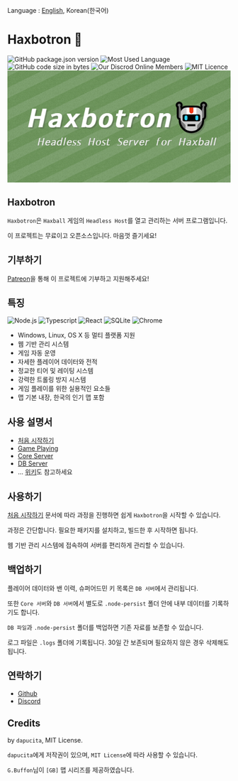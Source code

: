 Language : [English](README.md), Korean(한국어)
# Haxbotron 🤖
![GitHub package.json version](https://img.shields.io/github/package-json/v/dapucita/haxbotron?style=flat-square)
![Most Used Language](https://img.shields.io/github/languages/top/dapucita/haxbotron?style=flat-square)
![GitHub code size in bytes](https://img.shields.io/github/languages/code-size/dapucita/haxbotron?style=flat-square)
![Our Discrod Online Members](https://img.shields.io/discord/602402864647634954?style=flat-square)
![MIT Licence](https://img.shields.io/github/license/dapucita/haxbotron?style=flat-square)
![haxbotron-image](haxbotron-img.png)

## Haxbotron
`Haxbotron`은 `Haxball` 게임의 `Headless Host`를 열고 관리하는 서버 프로그램입니다.

이 프로젝트는 무료이고 오픈소스입니다. 마음껏 즐기세요!

## 기부하기
[Patreon](https://www.patreon.com/dapucita)을 통해 이 프로젝트에 기부하고 지원해주세요!

## 특징
![Node.js](https://img.shields.io/badge/-Node.js-339933?style=for-the-badge&logo=node%2ejs&logoColor=fff)
![Typescript](https://img.shields.io/badge/-Typescript-007acc?style=for-the-badge&logo=typescript&logoColor=fff)
![React](https://img.shields.io/badge/-React-61dafb?style=for-the-badge&logo=react&logoColor=fff)
![SQLite](https://img.shields.io/badge/-SQLite-003b57?style=for-the-badge&logo=sqlite&logoColor=fff)
![Chrome](https://img.shields.io/badge/-Chrome-4285f4?style=for-the-badge&logo=google%20chrome&logoColor=fff)
- Windows, Linux, OS X 등 멀티 플랫폼 지원
- 웹 기반 관리 시스템
- 게임 자동 운영
- 자세한 플레이어 데이터와 전적
- 정교한 티어 및 레이팅 시스템
- 강력한 트롤링 방지 시스템
- 게임 플레이를 위한 실용적인 요소들
- 맵 기본 내장, 한국의 인기 맵 포함

## 사용 설명서
- [처음 시작하기](https://github.com/dapucita/haxbotron/wiki/%5BKorean%5D-%EC%B2%98%EC%9D%8C-%EC%8B%9C%EC%9E%91%ED%95%98%EA%B8%B0)
- [Game Playing](https://github.com/dapucita/haxbotron/wiki/Game-Playing)
- [Core Server](https://github.com/dapucita/haxbotron/wiki/%5BKorean%5D-Core-Server)
- [DB Server](https://github.com/dapucita/haxbotron/wiki/DB-Server)
- ... [위키](https://github.com/dapucita/haxbotron/wiki)도 참고하세요

## 사용하기
[처음 시작하기](https://github.com/dapucita/haxbotron/wiki/%5BKorean%5D-%EC%B2%98%EC%9D%8C-%EC%8B%9C%EC%9E%91%ED%95%98%EA%B8%B0) 문서에 따라 과정을 진행하면 쉽게 `Haxbotron`을 시작할 수 있습니다.

과정은 간단합니다. 필요한 패키지를 설치하고, 빌드한 후 시작하면 됩니다.

웹 기반 관리 시스템에 접속하여 서버를 편리하게 관리할 수 있습니다.

## 백업하기
플레이어 데이터와 밴 이력, 슈퍼어드민 키 목록은 `DB 서버`에서 관리됩니다.

또한 `Core 서버`와 `DB 서버`에서 별도로 `.node-persist` 폴더 안에 내부 데이터를 기록하기도 합니다.

`DB 파일`과 `.node-persist` 폴더를 백업하면 기존 자료를 보존할 수 있습니다.

로그 파일은 `.logs` 폴더에 기록됩니다. 30일 간 보존되며 필요하지 않은 경우 삭제해도 됩니다.

## 연락하기
- [Github](https://github.com/dapucita/haxbotron)
- [Discord](https://discord.gg/qfg45B2)

## Credits
by `dapucita`, MIT License.

`dapucita`에게 저작권이 있으며, `MIT License`에 따라 사용할 수 있습니다.

`G.Buffon`님이 `[GB]` 맵 시리즈를 제공하였습니다.


